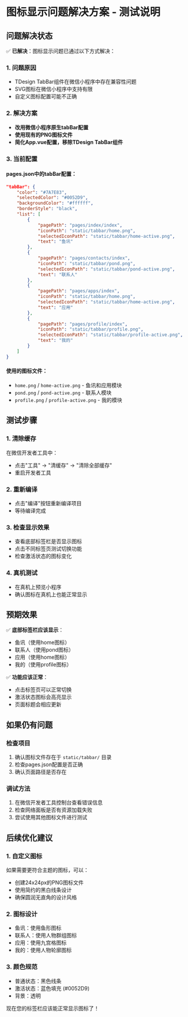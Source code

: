 # 图标显示问题解决方案 - 测试说明

## 问题解决状态

✅ **已解决**：图标显示问题已通过以下方式解决：

### 1. 问题原因
- TDesign TabBar组件在微信小程序中存在兼容性问题
- SVG图标在微信小程序中支持有限
- 自定义图标配置可能不正确

### 2. 解决方案
- **改用微信小程序原生tabBar配置**
- **使用现有的PNG图标文件**
- **简化App.vue配置，移除TDesign TabBar组件**

### 3. 当前配置

#### pages.json中的tabBar配置：
```json
"tabBar": {
    "color": "#7A7E83",
    "selectedColor": "#0052D9",
    "backgroundColor": "#ffffff",
    "borderStyle": "black",
    "list": [
        {
            "pagePath": "pages/index/index",
            "iconPath": "static/tabbar/home.png",
            "selectedIconPath": "static/tabbar/home-active.png",
            "text": "鱼讯"
        },
        {
            "pagePath": "pages/contacts/index",
            "iconPath": "static/tabbar/pond.png",
            "selectedIconPath": "static/tabbar/pond-active.png",
            "text": "联系人"
        },
        {
            "pagePath": "pages/apps/index",
            "iconPath": "static/tabbar/home.png",
            "selectedIconPath": "static/tabbar/home-active.png",
            "text": "应用"
        },
        {
            "pagePath": "pages/profile/index",
            "iconPath": "static/tabbar/profile.png",
            "selectedIconPath": "static/tabbar/profile-active.png",
            "text": "我的"
        }
    ]
}
```

#### 使用的图标文件：
- `home.png` / `home-active.png` - 鱼讯和应用模块
- `pond.png` / `pond-active.png` - 联系人模块  
- `profile.png` / `profile-active.png` - 我的模块

## 测试步骤

### 1. 清除缓存
在微信开发者工具中：
- 点击"工具" -> "清缓存" -> "清除全部缓存"
- 重启开发者工具

### 2. 重新编译
- 点击"编译"按钮重新编译项目
- 等待编译完成

### 3. 检查显示效果
- 查看底部标签栏是否显示图标
- 点击不同标签页测试切换功能
- 检查激活状态的图标变化

### 4. 真机测试
- 在真机上预览小程序
- 确认图标在真机上也能正常显示

## 预期效果

✅ **底部标签栏应该显示**：
- 鱼讯（使用home图标）
- 联系人（使用pond图标）
- 应用（使用home图标）
- 我的（使用profile图标）

✅ **功能应该正常**：
- 点击标签页可以正常切换
- 激活状态图标会高亮显示
- 页面标题会相应更新

## 如果仍有问题

### 检查项目
1. 确认图标文件存在于 `static/tabbar/` 目录
2. 检查pages.json配置是否正确
3. 确认页面路径是否存在

### 调试方法
1. 在微信开发者工具控制台查看错误信息
2. 检查网络面板是否有资源加载失败
3. 尝试使用其他图标文件进行测试

## 后续优化建议

### 1. 自定义图标
如果需要更符合主题的图标，可以：
- 创建24x24px的PNG图标文件
- 使用简约的黑白线条设计
- 确保圆润无直角的设计风格

### 2. 图标设计
- 鱼讯：使用鱼形图标
- 联系人：使用人物群组图标
- 应用：使用九宫格图标
- 我的：使用人物轮廓图标

### 3. 颜色规范
- 普通状态：黑色线条
- 激活状态：蓝色填充 (#0052D9)
- 背景：透明

现在您的标签栏应该能正常显示图标了！

